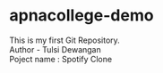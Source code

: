 # apnacollege-demo
This is my first Git Repository.
<br>
Author - Tulsi Dewangan
<br>
Poject name : Spotify Clone

